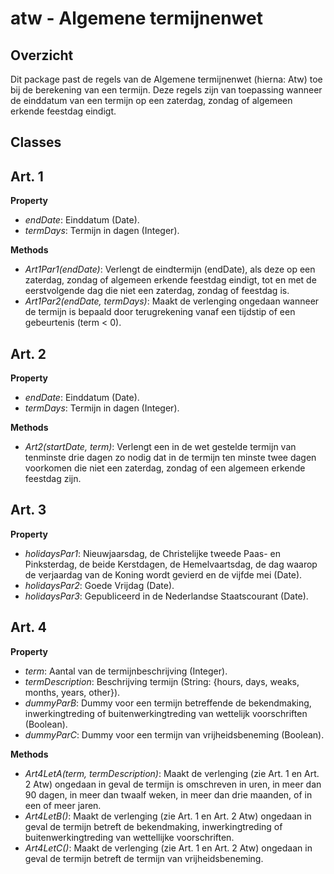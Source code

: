 # atw - Algemene termijnenwet
## Overzicht
Dit package past de regels van de Algemene termijnenwet (hierna: Atw) toe bij de berekening van een termijn. Deze regels zijn van toepassing wanneer de einddatum van een termijn op een zaterdag, zondag of algemeen erkende feestdag eindigt.

## Classes

## Art. 1
**Property**
- _endDate_: Einddatum (Date).
- _termDays_: Termijn in dagen (Integer).

**Methods**
- _Art1Par1(endDate)_: Verlengt de eindtermijn (endDate), als deze op een zaterdag, zondag of algemeen erkende feestdag eindigt, tot en met de eerstvolgende dag die niet een zaterdag, zondag of feestdag is.
- _Art1Par2(endDate, termDays)_: Maakt de verlenging ongedaan wanneer de termijn is bepaald door terugrekening vanaf een tijdstip of een gebeurtenis (term < 0).

## Art. 2 
**Property**
- _endDate_: Einddatum (Date).
- _termDays_: Termijn in dagen (Integer).

**Methods**
- _Art2(startDate, term)_: Verlengt een in de wet gestelde termijn van tenminste drie dagen zo nodig dat in de termijn ten minste twee dagen voorkomen die niet een zaterdag, zondag of een algemeen erkende feestdag zijn.

## Art. 3
**Property**
- _holidaysPar1_: Nieuwjaarsdag, de Christelijke tweede Paas- en Pinksterdag, de beide Kerstdagen, de Hemelvaartsdag, de dag waarop de verjaardag van de Koning wordt gevierd en de vijfde mei (Date).
- _holidaysPar2_: Goede Vrijdag (Date).
- _holidaysPar3_: Gepubliceerd in de Nederlandse Staatscourant (Date).

## Art. 4
**Property**
- _term_: Aantal van de termijnbeschrijving (Integer).
- _termDescription_: Beschrijving termijn (String: {hours, days, weaks, months, years, other}).
- _dummyParB_: Dummy voor een termijn betreffende de bekendmaking, inwerkingtreding of buitenwerkingtreding van wettelijk voorschriften (Boolean).
- _dummyParC_: Dummy voor een termijn van vrijheidsbeneming (Boolean).

**Methods**
- _Art4LetA(term, termDescription)_: Maakt de verlenging (zie Art. 1 en Art. 2 Atw) ongedaan in geval de termijn is omschreven in uren, in meer dan 90 dagen, in meer dan twaalf weken, in meer dan drie maanden, of in een of meer jaren.
- _Art4LetB()_: Maakt de verlenging (zie Art. 1 en Art. 2 Atw) ongedaan in geval de termijn betreft de bekendmaking, inwerkingtreding of buitenwerkingtreding van wettellijke voorschriften.
- _Art4LetC()_: Maakt de verlenging (zie Art. 1 en Art. 2 Atw) ongedaan in geval de termijn betreft de termijn van vrijheidsbeneming.

